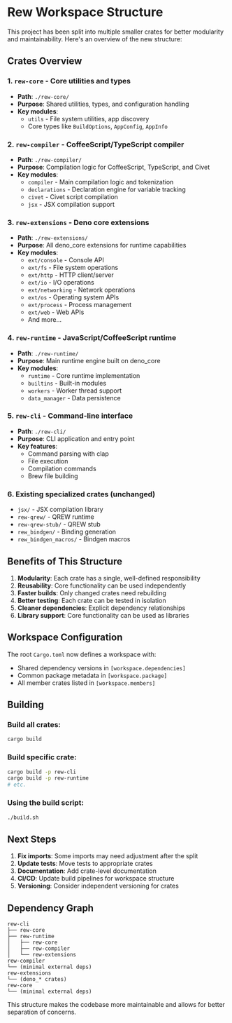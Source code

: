 # Rew Workspace Structure

This project has been split into multiple smaller crates for better modularity and maintainability. Here's an overview of the new structure:

## Crates Overview

### 1. `rew-core` - Core utilities and types
- **Path**: `./rew-core/`
- **Purpose**: Shared utilities, types, and configuration handling
- **Key modules**:
  - `utils` - File system utilities, app discovery
  - Core types like `BuildOptions`, `AppConfig`, `AppInfo`

### 2. `rew-compiler` - CoffeeScript/TypeScript compiler
- **Path**: `./rew-compiler/`
- **Purpose**: Compilation logic for CoffeeScript, TypeScript, and Civet
- **Key modules**:
  - `compiler` - Main compilation logic and tokenization
  - `declarations` - Declaration engine for variable tracking
  - `civet` - Civet script compilation
  - `jsx` - JSX compilation support

### 3. `rew-extensions` - Deno core extensions
- **Path**: `./rew-extensions/`
- **Purpose**: All deno_core extensions for runtime capabilities
- **Key modules**:
  - `ext/console` - Console API
  - `ext/fs` - File system operations
  - `ext/http` - HTTP client/server
  - `ext/io` - I/O operations
  - `ext/networking` - Network operations
  - `ext/os` - Operating system APIs
  - `ext/process` - Process management
  - `ext/web` - Web APIs
  - And more...

### 4. `rew-runtime` - JavaScript/CoffeeScript runtime
- **Path**: `./rew-runtime/`
- **Purpose**: Main runtime engine built on deno_core
- **Key modules**:
  - `runtime` - Core runtime implementation
  - `builtins` - Built-in modules
  - `workers` - Worker thread support
  - `data_manager` - Data persistence

### 5. `rew-cli` - Command-line interface
- **Path**: `./rew-cli/`
- **Purpose**: CLI application and entry point
- **Key features**:
  - Command parsing with clap
  - File execution
  - Compilation commands
  - Brew file building

### 6. Existing specialized crates (unchanged)
- `jsx/` - JSX compilation library
- `rew-qrew/` - QREW runtime
- `rew-qrew-stub/` - QREW stub
- `rew_bindgen/` - Binding generation
- `rew_bindgen_macros/` - Bindgen macros

## Benefits of This Structure

1. **Modularity**: Each crate has a single, well-defined responsibility
2. **Reusability**: Core functionality can be used independently
3. **Faster builds**: Only changed crates need rebuilding
4. **Better testing**: Each crate can be tested in isolation
5. **Cleaner dependencies**: Explicit dependency relationships
6. **Library support**: Core functionality can be used as libraries

## Workspace Configuration

The root `Cargo.toml` now defines a workspace with:
- Shared dependency versions in `[workspace.dependencies]`
- Common package metadata in `[workspace.package]`
- All member crates listed in `[workspace.members]`

## Building

### Build all crates:
```bash
cargo build
```

### Build specific crate:
```bash
cargo build -p rew-cli
cargo build -p rew-runtime
# etc.
```

### Using the build script:
```bash
./build.sh
```

## Next Steps

1. **Fix imports**: Some imports may need adjustment after the split
2. **Update tests**: Move tests to appropriate crates
3. **Documentation**: Add crate-level documentation
4. **CI/CD**: Update build pipelines for workspace structure
5. **Versioning**: Consider independent versioning for crates

## Dependency Graph

```
rew-cli
├── rew-core
├── rew-runtime
│   ├── rew-core
│   ├── rew-compiler
│   └── rew-extensions
rew-compiler
└── (minimal external deps)
rew-extensions
└── (deno_* crates)
rew-core
└── (minimal external deps)
```

This structure makes the codebase more maintainable and allows for better separation of concerns.
